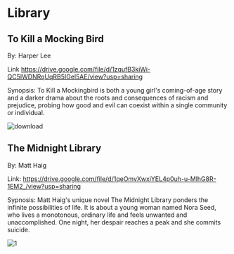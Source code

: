 # Library
## To Kill a Mocking Bird 
By: Harper Lee

Link <https://drive.google.com/file/d/1zqufB3kiWi-QC5IWDNRqUqRB5IGel5AE/view?usp=sharing>

Synopsis: To Kill a Mockingbird is both a young girl's coming-of-age story and a darker drama about the roots and consequences of racism and prejudice, probing how good and evil can coexist within a single community or individual.




![download](https://user-images.githubusercontent.com/101855790/158948991-f8434b16-909b-49ce-848a-4f05be4125c3.jpg)

## The Midnight Library
By: Matt Haig

Link: <https://drive.google.com/file/d/1qeOmvXwxiYEL4p0uh-u-MlhG8R-1EM2_/view?usp=sharing>

Sypnosis: Matt Haig's unique novel The Midnight Library ponders the infinite possibilities of life. It is about a young woman named Nora Seed, who lives a monotonous, ordinary life and feels unwanted and unaccomplished. One night, her despair reaches a peak and she commits suicide.




![1](https://user-images.githubusercontent.com/101855790/158951676-beaeb60c-ccb2-4d47-a772-87b862680787.png)

